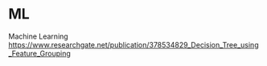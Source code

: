 # ML
Machine Learning
https://www.researchgate.net/publication/378534829_Decision_Tree_using_Feature_Grouping
